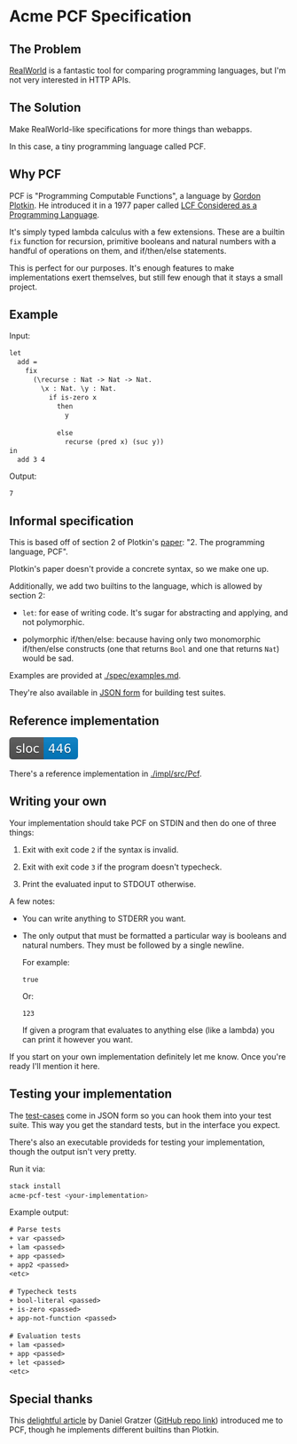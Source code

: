 # Acme PCF Specification

## The Problem

[RealWorld](https://github.com/gothinkster/realworld) is a fantastic tool for comparing programming languages, but I'm not very interested in HTTP APIs.

## The Solution

Make RealWorld-like specifications for more things than webapps.

In this case, a tiny programming language called PCF.

## Why PCF

PCF is "Programming Computable Functions", a language by [Gordon Plotkin](https://en.wikipedia.org/wiki/Gordon_Plotkin). He introduced it in a 1977 paper called [LCF Considered as a Programming Language](http://homepages.inf.ed.ac.uk/gdp/publications/LCF.pdf).

It's simply typed lambda calculus with a few extensions. These are a builtin `fix` function for recursion, primitive booleans and natural numbers with a handful of operations on them, and if/then/else statements.

This is perfect for our purposes. It's enough features to make implementations exert themselves, but still few enough that it stays a small project.

## Example

Input:
```
let
  add =
    fix
      (\recurse : Nat -> Nat -> Nat.
        \x : Nat. \y : Nat.
          if is-zero x
            then
              y

            else
              recurse (pred x) (suc y))
in
  add 3 4
```

Output:
```
7
```

## Informal specification

This is based off of section 2 of Plotkin's [paper](http://homepages.inf.ed.ac.uk/gdp/publications/LCF.pdf): "2. The programming language, PCF".

Plotkin's paper doesn't provide a concrete syntax, so we make one up.

Additionally, we add two builtins to the language, which is allowed by section 2:

+ `let`: for ease of writing code. It's sugar for abstracting and applying, and not polymorphic.

+ polymorphic if/then/else: because having only two monomorphic if/then/else constructs (one that returns `Bool` and one that returns `Nat`) would be sad.

Examples are provided at [./spec/examples.md](./spec/examples.md).

They're also available in [JSON form](./spec/examples.json) for building test suites.

## Reference implementation

![sloc](./impl/misc/generated/sloc.svg)

There's a reference implementation in [./impl/src/Pcf](./impl/src/Pcf).

## Writing your own

Your implementation should take PCF on STDIN and then do one of three things:

1. Exit with exit code `2` if the syntax is invalid.

2. Exit with exit code `3` if the program doesn't typecheck.

3. Print the evaluated input to STDOUT otherwise.

A few notes:

+ You can write anything to STDERR you want.

+ The only output that must be formatted a particular way is booleans and natural numbers. They must be followed by a single newline.

    For example:
    ```
    true
    ```

    Or:
    ```
    123
    ```

    If given a program that evaluates to anything else (like a lambda) you can print it however you want.

If you start on your own implementation definitely let me know. Once you're ready I'll mention it here.

## Testing your implementation

The [test-cases](./spec/examples.json) come in JSON form so you can hook them into your test suite. This way you get the standard tests, but in the interface you expect.

There's also an executable provideds for testing your implementation, though the output isn't very pretty.

Run it via:
```sh
stack install
acme-pcf-test <your-implementation>
```

Example output:
```
# Parse tests
+ var <passed>
+ lam <passed>
+ app <passed>
+ app2 <passed>
<etc>

# Typecheck tests
+ bool-literal <passed>
+ is-zero <passed>
+ app-not-function <passed>

# Evaluation tests
+ lam <passed>
+ app <passed>
+ let <passed>
<etc>
```

## Special thanks

This [delightful article](https://jozefg.bitbucket.io/posts/2015-03-24-pcf.html) by Daniel Gratzer ([GitHub repo link](https://github.com/jozefg/pcf)) introduced me to PCF, though he implements different builtins than Plotkin.
